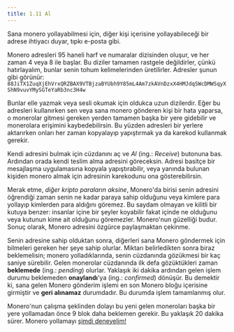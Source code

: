```yaml
---
title: 1.11 Al
---
```


Sana monero yollayabilmesi için, diğer kişi içerisine yollayabileceği
bir adrese ihtiyacı duyar, tıpkı e-posta gibi.

Monero adresleri 95 haneli harf ve numaralar dizisinden oluşur, ve her
zaman 4 veya 8 ile başlar.  Bu diziler tamamen rastgele değildirler,
çünkü hatırlayalım, bunlar senin tohum kelimelerinden üretilirler.  Adresler
şunun gibi görünür:
`88JiTX1ZuqXjEhVrxQRZBAX9VTBjzaBYUbh9Y85mL4Am7zkAVnDzxX4HMJdqSWcDMWSqyXShN9vuvYMySGTeYaRb3nc3H4w`

Bunlar elle yazmak veya sesli okumak için oldukca uzun dizilerdir. 
Eğer bu adresleri kullanırken sen veya sana monero gönderen kişi bir
hata yaparsa, o monerolar gitmesi gereken yerden tamamen başka bir yere 
gidebilir ve monerolara erişimini kaybedebilirsin. Bu yüzden adresleri bir yerlere 
aktarırken onları her zaman kopyalayıp yapıştırmak ya da karekod kullanmak gerekir.

Kendi adresini bulmak için cüzdanını aç ve *Al* (ing.: *Receive*)
butonuna bas.  Ardından orada kendi teslim alma adresini göreceksin. Adresi basitçe
bir mesajlaşma uygulamasına kopyala yapıştırabilir, veya yanında bulunan
kişiden monero almak için adresinin karekodunu ona gösterebilirsin.

Merak etme, *diğer kripto paraların aksine*, Monero'da birisi senin
adresini öğrendiği zaman senin ne kadar paraya sahip olduğunu veya
kimlere para yollayıp kimlerden para aldığını göremez.  Bu saydam
olmayan ve kilitli bir kutuya benzer: insanlar içine bir şeyler
koyabilir fakat içinde ne olduğunu veya kutunun kime ait olduğunu
göremezler.  Monero'nun güzelliği budur. Sonuç olarak, Monero
adresini özgürce paylaşmaktan çekinme.

Senin adresine sahip olduktan sonra, diğerleri sana Monero göndermek
için bilmeleri gereken her şeye sahip olurlar.  Miktarı belirledikten 
sonra biraz beklemelisin; monero yolladıklarında, senin cüzdanında gözükmesi bir
kaç saniye sürebilir.  Gelen monerolar cüzdanında ilk defa
gözüktükleri zaman **beklemede** (ing.: *pending*) olurlar.  Yaklaşık
iki dakika ardından gelen işlem durumu beklemeden **onaylandı**'ya
(ing.: *confirmed*) dönüşür.  Bu demektir ki, sana gelen Monero
gönderim işlemi en son Monero bloğu içerisine girmiştir ve **geri
alınamaz** durumdadır. Bu durumda işlem tamamlanmış olur.

Monero'nun çalışma şeklinden dolayı bu yeni gelen moneroları başka bir
yere yollamadan önce 9 blok daha beklemen gerekir.  Bu yaklaşık 20
dakika sürer.  Monero yollamayı [şimdi
deneyelim!](1.12_send_monero.md)

